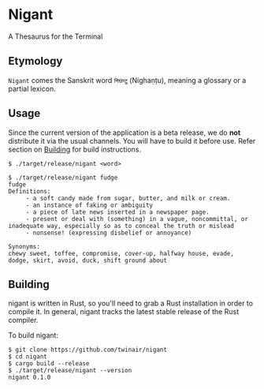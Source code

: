 # Nigant
A Thesaurus for the Terminal

## Etymology
`Nigant` comes the Sanskrit word `निघण्टु` (Nighaṇṭu), meaning a glossary or a partial lexicon.

## Usage
Since the current version of the application is a beta release, we do **not** distribute it via the usual channels. You will have to build it before use. Refer section on [Building](#Building) for build instructions.

```
$ ./target/release/nigant <word> 
```

```
$ ./target/release/nigant fudge                                                                                                 
fudge
Definitions:
	 - a soft candy made from sugar, butter, and milk or cream.
	 - an instance of faking or ambiguity
	 - a piece of late news inserted in a newspaper page.
	 - present or deal with (something) in a vague, noncommittal, or inadequate way, especially so as to conceal the truth or mislead
	 - nonsense! (expressing disbelief or annoyance)

Synonyms:
chewy sweet, toffee, compromise, cover-up, halfway house, evade, dodge, skirt, avoid, duck, shift ground about
```

## Building
nigant is written in Rust, so you'll need to grab a Rust installation in order to compile it. In general, nigant tracks the latest stable release of the Rust compiler.

To build nigant:
```
$ git clone https://github.com/twinair/nigant
$ cd nigant
$ cargo build --release
$ ./target/release/nigant --version
nigant 0.1.0
```
